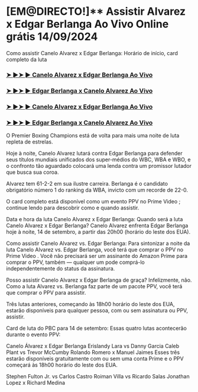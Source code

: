 #  [EM@DIRECTO!]** Assistir Alvarez x Edgar Berlanga Ao Vivo Online grátis 14/09/2024

Como assistir Canelo Alvarez x Edgar Berlanga: Horário de início, card completo da luta

<h3><a href="https://cutt.ly/WeR39PY0">➤ ►➤ ► Canelo Alvarez x Edgar Berlanga Ao Vivo</a></h3>

<h3><a href="https://cutt.ly/WeR39PY0">➤ ►➤ ► Edgar Berlanga x Canelo Alvarez Ao Vivo</a></h3>

<h3><a href="https://cutt.ly/WeR39PY0">➤ ►➤ ► Canelo Alvarez x Edgar Berlanga Ao Vivo</a></h3>

<h3><a href="https://cutt.ly/WeR39PY0">➤ ►➤ ► Edgar Berlanga x Canelo Alvarez Ao Vivo</a></h3>

O Premier Boxing Champions está de volta para mais uma noite de luta repleta de estrelas.

Hoje à noite, Canelo Alvarez lutará contra Edgar Berlanga para defender seus títulos mundiais unificados dos super-médios do WBC, WBA e WBO, e o confronto tão aguardado colocará uma lenda contra um promissor lutador que busca sua coroa.

Alvarez tem 61-2-2 em sua ilustre carreira. Berlanga é o candidato obrigatório número 1 do ranking da WBA, invicto com um recorde de 22-0.

O card completo está disponível como um evento PPV no Prime Video ; continue lendo para descobrir como e quando assistir.

Data e hora da luta Canelo Alvarez x Edgar Berlanga: Quando será a luta Canelo Alvarez x Edgar Berlanga?
Canelo Alvarez enfrenta Edgar Berlanga hoje à noite, 14 de setembro, a partir das 20h00 (horário do leste dos EUA).

Como assistir Canelo Alvarez vs. Edgar Berlanga:
Para sintonizar a noite da luta Canelo Alvarez vs. Edgar Berlanga, você terá que comprar o PPV no Prime Video . Você não precisará ser um assinante do Amazon Prime para comprar o PPV, também — qualquer um pode comprá-lo independentemente do status da assinatura.

Posso assistir Canelo Alvarez x Edgar Berlanga de graça?
Infelizmente, não. Como a luta Alvarez vs. Berlanga faz parte de um pacote PPV, você terá que comprar o PPV para assistir.

Três lutas anteriores, começando às 18h00 horário do leste dos EUA, estarão disponíveis para qualquer pessoa, com ou sem assinatura ou PPV, assistir.

Card de luta do PBC para 14 de setembro:
Essas quatro lutas acontecerão durante o evento PPV:

Canelo Álvarez x Edgar Berlanga
Erislandy Lara vs Danny Garcia
Caleb Plant vs Trevor McCumby
Rolando Romero x Manuel Jaimes
Esses três estarão disponíveis gratuitamente com ou sem uma conta Prime e o PPV começará às 18h00 horário do leste dos EUA.

Stephen Fulton Jr. vs Carlos Castro
Roiman Villa vs Ricardo Salas
Jonathan Lopez x Richard Medina
